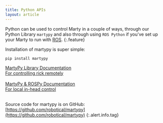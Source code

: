 ```yaml
---
title: Python APIs
layout: article
---
```


Python can be used to control Marty in a couple of ways, through our Python Library `martypy`
and also through using `ROS Python` if you've set up your Marty to run with [ROS](/ros/).
{:.feature}

Installation of martypy is super simple:

```
pip install martypy
```

<div>
<a href="/python/remote/" class="inherit">
<div class="well bigger">
  MartyPy Library Documentation
  <div class="smaller muted">
    For controlling rick remotely
  </div>
</div>
</a>
<br class="smaller">
<a href="/python/local/" class="inherit">
<div class="well bigger">
  MartyPy & ROSPy Documentation
  <div class="smaller muted">
    For local in-head control
  </div>
</div>
</a>
<br class="smaller">
</div>

Source code for martypy is on GitHub:
[https://github.com/robotical/martypy](https://github.com/robotical/martypy)
{:.alert.info.tag}

<br>
